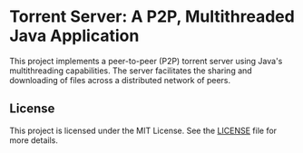 # Torrent Server: A P2P, Multithreaded Java Application
This project implements a peer-to-peer (P2P) torrent server using Java's multithreading capabilities.
The server facilitates the sharing and downloading of files across a distributed network of peers.
## License
This project is licensed under the MIT License. See the [LICENSE](Torrent-server/LICENCE.md) file for more details.
